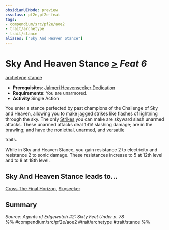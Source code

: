 ```yaml
---
obsidianUIMode: preview
cssclass: pf2e,pf2e-feat
tags:
- compendium/src/pf2e/aoe2
- trait/archetype
- trait/stance
aliases: ["Sky And Heaven Stance"]
---
```

# Sky And Heaven Stance  [>](rules/core-rulebook/chapter-9-playing-the-game.md#Actions "Single Action") *Feat 6*  
[archetype](rules/traits/archetype.md)  [stance](rules/traits/stance.md)  

- **Prerequisites**: [Jalmeri Heavenseeker Dedication](compendium/feats/jalmeri-heavenseeker-dedication-aoe2.md)
- **Requirements**: You are unarmored.
- **Activity** Single Action

You enter a stance perfected by past champions of the Challenge of Sky and Heaven, allowing you to make jagged strikes like flashes of lightning through the sky. The only [Strikes](rules/actions/strike.md) you can make are skyward slash unarmed attacks. These unarmed attacks deal `1d10` slashing damage; are in the brawling; and have the [nonlethal](rules/traits/nonlethal.md), [unarmed](rules/traits/unarmed.md), and [versatile <P>](rules/traits/versatile.md) traits.

While in Sky and Heaven Stance, you gain resistance 2 to electricity and resistance 2 to sonic damage. These resistances increase to 5 at 12th level and to 8 at 18th level.

## Sky And Heaven Stance leads to...

[Cross The Final Horizon](compendium/feats/cross-the-final-horizon-aoe2.md), [Skyseeker](compendium/feats/skyseeker-aoe2.md)

## Summary

*Source: Agents of Edgewatch #2: Sixty Feet Under p. 78*  
%% #compendium/src/pf2e/aoe2 #trait/archetype #trait/stance %%